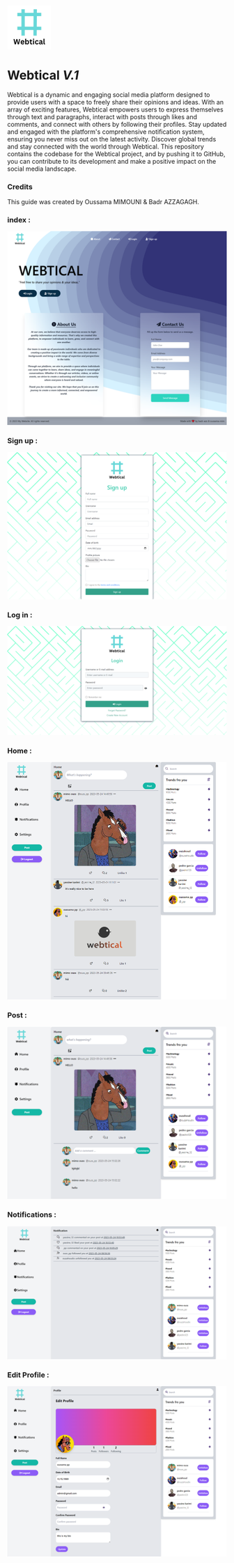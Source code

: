 <img src="./img/LOGO.png" width="20%" height="auto"><h1>Webtical <em>V.1</em></h1>

<p>Webtical is a dynamic and engaging social media platform designed to provide users with a space to freely share their opinions and ideas. With an array of exciting features, Webtical empowers users to express themselves through text and paragraphs, interact with posts through likes and comments, and connect with others by following their profiles. Stay updated and engaged with the platform's comprehensive notification system, ensuring you never miss out on the latest activity. Discover global trends and stay connected with the world through Webtical. This repository contains the codebase for the Webtical project, and by pushing it to GitHub, you can contribute to its development and make a positive impact on the social media landscape.</p>

<h3>Credits</h3>
<p>This guide was created by Oussama MIMOUNI & Badr AZZAGAGH.</p>

<h3>index : </h3>
<img src="./uploads/index.png">
<h3>Sign up : </h3>
<img src="./uploads/signup.png">
<h3>Log in : </h3>
<img src="./uploads/login.png">
<h3>Home : </h3>
<img src="./uploads/home.png">
<h3>Post : </h3>
<img src="./uploads/comment.png">
<h3>Notifications : </h3>
<img src="./uploads/notif.png">
<h3>Edit Profile : </h3>
<img src="./uploads/modifprofile.png">
